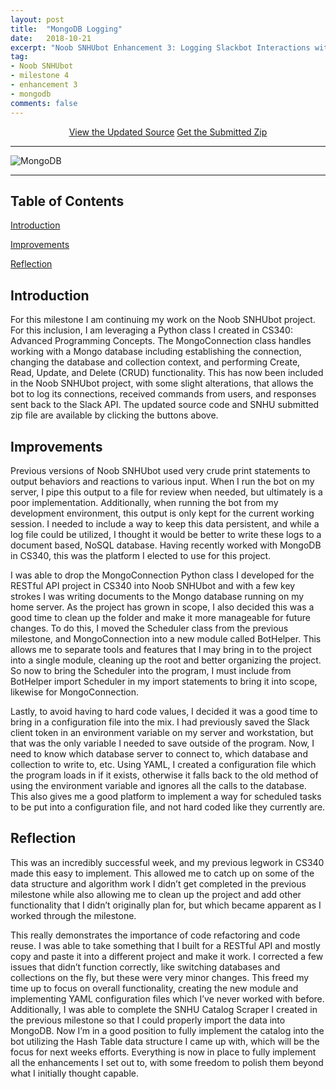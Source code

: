 ```yaml
---
layout: post
title:  "MongoDB Logging"
date:   2018-10-21
excerpt: "Noob SNHUbot Enhancement 3: Logging Slackbot Interactions with MongoDB."
tag:
- Noob SNHUbot
- milestone 4
- enhancement 3
- mongodb
comments: false
---
```


<center><a href="https://github.com/gsfellis/feature-logging" target="_blank" class="btn btn-success">View the Updated Source</a> <a href="{{ site.url }}/assets/submissions/noob_snhubot-feature_logging.zip" class="btn btn-warning">Get the Submitted Zip</a></center>

---

![MongoDB](https://webassets.mongodb.com/_com_assets/cms/MongoDB-Logo-5c3a7405a85675366beb3a5ec4c032348c390b3f142f5e6dddf1d78e2df5cb5c.png)

---

## Table of Contents

[Introduction](#introduction)

[Improvements](#improvements)

[Reflection](#reflection)

## Introduction

For this milestone I am continuing my work on the Noob SNHUbot project.  For this inclusion, I am leveraging a Python class I created in CS340: Advanced Programming Concepts.  The MongoConnection class handles working with a Mongo database including establishing the connection, changing the database and collection context, and performing Create, Read, Update, and Delete (CRUD) functionality.  This has now been included in the Noob SNHUbot project, with some slight alterations, that allows the bot to log its connections, received commands from users, and responses sent back to the Slack API.  The updated source code and SNHU submitted zip file are available by clicking the buttons above.

## Improvements

Previous versions of Noob SNHUbot used very crude print statements to output behaviors and reactions to various input.  When I run the bot on my server, I pipe this output to a file for review when needed, but ultimately is a poor implementation.  Additionally, when running the bot from my development environment, this output is only kept for the current working session.  I needed to include a way to keep this data persistent, and while a log file could be utilized, I thought it would be better to write these logs to a document based, NoSQL database.  Having recently worked with MongoDB in CS340, this was the platform I elected to use for this project.

I was able to drop the MongoConnection Python class I developed for the RESTful API project in CS340 into Noob SNHUbot and with a few key strokes I was writing documents to the Mongo database running on my home server.  As the project has grown in scope, I also decided this was a good time to clean up the folder and make it more manageable for future changes.  To do this, I moved the Scheduler class from the previous milestone, and MongoConnection into a new module called BotHelper.  This allows me to separate tools and features that I may bring in to the project into a single module, cleaning up the root and better organizing the project.  So now to bring the Scheduler into the program, I must include from BotHelper import Scheduler in my import statements to bring it into scope, likewise for MongoConnection.

Lastly, to avoid having to hard code values, I decided it was a good time to bring in a configuration file into the mix.  I had previously saved the Slack client token in an environment variable on my server and workstation, but that was the only variable I needed to save outside of the program.  Now, I need to know which database server to connect to, which database and collection to write to, etc.  Using YAML, I created a configuration file which the program loads in if it exists, otherwise it falls back to the old method of using the environment variable and ignores all the calls to the database.  This also gives me a good platform to implement a way for scheduled tasks to be put into a configuration file, and not hard coded like they currently are.

## Reflection

This was an incredibly successful week, and my previous legwork in CS340 made this easy to implement.  This allowed me to catch up on some of the data structure and algorithm work I didn’t get completed in the previous milestone while also allowing me to clean up the project and add other functionality that I didn’t originally plan for, but which became apparent as I worked through the milestone.

This really demonstrates the importance of code refactoring and code reuse.  I was able to take something that I built for a RESTful API and mostly copy and paste it into a different project and make it work.  I corrected a few issues that didn’t function correctly, like switching databases and collections on the fly, but these were very minor changes.  This freed my time up to focus on overall functionality, creating the new module and implementing YAML configuration files which I’ve never worked with before.  Additionally, I was able to complete the SNHU Catalog Scraper I created in the previous milestone so that I could properly import the data into MongoDB.  Now I’m in a good position to fully implement the catalog into the bot utilizing the Hash Table data structure I came up with, which will be the focus for next weeks efforts.  Everything is now in place to fully implement all the enhancements I set out to, with some freedom to polish them beyond what I initially thought capable.
